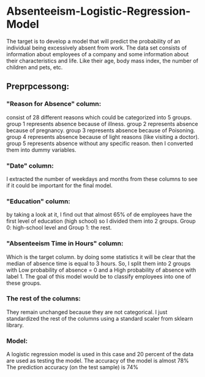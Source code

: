# Absenteeism-Logistic-Regression-Model
The target is to develop a model that will predict the probability of an individual being excessively absent from work.
The data set consists of information about employees of a company and some information about their characteristics and life.
Like their age, body mass index, the number of children and pets, etc.
## Preprpcessong:

### "Reason for Absence" column:
consist of 28 different reasons which could be categorized into 5 groups.
group 1 represents absence because of illness.
group 2 represents absence because of pregnancy.
group 3 represents absence because of Poisoning.
group 4 represents absence because of light reasons (like visiting a doctor).
group 5 represents absence without any specific reason.
then I converted them into dummy variables.

### "Date" column:
I extracted the number of weekdays and months from these columns to see if it could be important for the final model.

### "Education" column:
by taking a look at it, I find out that almost 65% of de employees have the first level of education (high school) so I divided them into 2 groups. Group 0: high-school level and Group 1: the rest.

### "Absenteeism Time in Hours" column:
Which is the target column. by doing some statistics it will be clear that the median of absence time is equal to 3 hours. So, I split them into 2 groups with Low probability of absence = 0 and a High probability of absence with label 1.
The goal of this model would be to classify employees into one of these groups.

### The rest of the columns:
They remain unchanged because they are not categorical.
I just standardized the rest of the columns using a standard scaler from sklearn library.

### Model:
A logistic regression model is used in this case and 20 percent of the data are used as testing the model. 
The accuracy of the model is almost 78%
The prediction accuracy (on the test sample) is 74%
